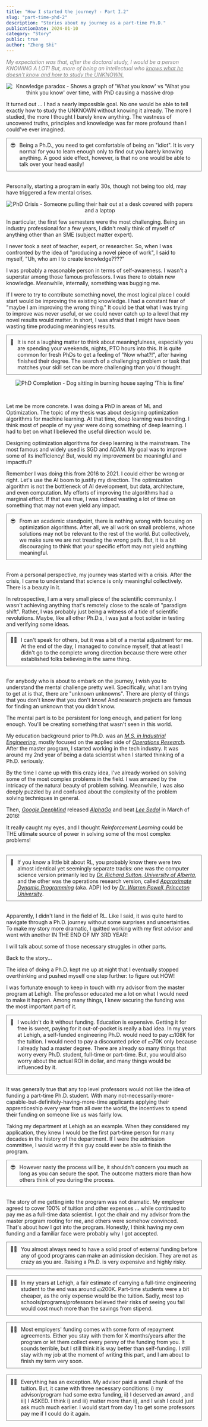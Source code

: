 ```yaml
---
title: "How I started the journey? - Part I.2"
slug: "part-time-phd-2"
description: "Stories about my journey as a part-time Ph.D."
publicationDate: 2024-01-10
category: "Story"
public: true
author: "Zheng Shi"
---
```


<span style="color:gray; font-style:italic;">My expectation was that, after the doctoral study, I would be a person KNOWING A LOT! But, more of being an intellectual who <u>knows what he doesn't know and how to study the UNKNOWN.</u> </span>

<p align="center">
  <img src="https://media.giphy.com/media/v1.Y2lkPTc5MGI3NjExaDludzI4Z3ZpeG51ZnVobndhdXFpZG5wOXk0N213c2I2eTc2cWpwMyZlcD12MV9pbnRlcm5hbF9naWZfYnlfaWQmY3Q9Zw/26ufdipQqU2lhNA4g/giphy.gif" alt="Knowledge paradox - Shows a graph of 'What you know' vs 'What you think you know' over time, with PhD causing a massive drop" />
</p>


It turned out … I had a nearly impossible goal. No one would be able to tell exactly how to study the UNKNOWN without knowing it already. The more I studied, the more I thought I barely knew anything. The vastness of uncovered truths, principles and knowledge was far more profound than I could've ever imagined.

<div style="width: 100%; border: 1px solid gray; padding: 10px; display: flex; align-items: left;"> 
    <span style="margin-right: 10px;">😎</span> 
    <span>Being a Ph.D., you need to get comfortable of being an "idiot". It is very normal for you to learn enough only to find out you barely knowing anything. A good side effect, however, is that no one would be able to talk over your head easily!</span> 
</div>

<br>

Personally, starting a program in early 30s, though not being too old, may have triggered a few mental crises.

<p align="center">
  <img src="https://media.giphy.com/media/v1.Y2lkPTc5MGI3NjExM3AxdHB5M3g1eGkwMnh5bm52ajY3ZGdvOTYzdHEwZTdkNzhoZmJsYyZlcD12MV9pbnRlcm5hbF9naWZfYnlfaWQmY3Q9Zw/9o9dh1JRGThC1qxGTJ/giphy.gif" alt="PhD Crisis - Someone pulling their hair out at a desk covered with papers and a laptop" />
</p>


In particular, the first few semesters were the most challenging. Being an industry professional for a few years, I didn't really think of myself of anything other than an SME (subject matter expert).

I never took a seat of teacher, expert, or researcher. So, when I was confronted by the idea of "producing a novel piece of work", I said to myself, "Uh, who am I to create knowledge????"

I was probably a reasonable person in terms of self-awareness. I wasn't a superstar among those famous professors. I was there to obtain new knowledge. Meanwhile, internally, something was bugging me.

If I were to try to contribute something novel, the most logical place I could start would be improving the existing knowledge. I had a constant fear of "maybe I am improving the wrong thing." It could be that what I was trying to improve was never useful, or we could never catch up to a level that my novel results would matter. In short, I was afraid that I might have been wasting time producing meaningless results.

<div style="width: 100%; border: 1px solid gray; padding: 10px; display: flex; align-items: left;"> 
    <span style="margin-right: 10px;">🤔</span> 
    <span>It is not a laughing matter to think about meaningfulness, especially you are spending your weekends, nights, PTO hours into this. It is quite common for fresh PhDs to get a feeling of "Now what?!", after having finished their degree. The search of a challenging problem or task that matches your skill set can be more challenging than you'd thought.</span> 
</div>

<p align="center">
  <img src="https://media.giphy.com/media/v1.Y2lkPTc5MGI3NjExbzFvcjFtNDR4bno2YXN5MmY5bjV2NGI0OGk3MWQ3ZTAzcTZrZWJ5MCZlcD12MV9pbnRlcm5hbF9naWZfYnlfaWQmY3Q9Zw/QMHoU66sBXqqLqYvGO/giphy.gif" alt="PhD Completion - Dog sitting in burning house saying 'This is fine'" />
</p>

<br>

Let me be more concrete. I was doing a PhD in areas of ML and Optimization. The topic of my thesis was about designing optimization algorithms for machine learning. At that time, deep learning was trending. I think most of people of my year were doing something of deep learning. I had to bet on what I believed the useful direction would be.

Designing optimization algorithms for deep learning is the mainstream. The most famous and widely used is SGD and ADAM. My goal was to improve some of its inefficiency! But, would my improvement be meaningful and impactful?

Remember I was doing this from 2016 to 2021. I could  either be wrong or right. Let's use the AI boom to justify my direction. The optimization algorithm is not the bottleneck of AI development, but data, architecture, and even computation. My efforts of improving the algorithms had a marginal effect. If that was true, I was indeed wasting a lot of time on something that may not even yield any impact.

<div style="width: 100%; border: 1px solid gray; padding: 10px; display: flex; align-items: left;"> 
    <span style="margin-right: 10px;">😎</span> 
    <span>From an academic standpoint, there is nothing wrong with focusing on optimization algorithms. After all, we all work on small problems, whose solutions may not be relevant to the rest of the world. But collectively, we make sure we are not treading the wrong path. But, it is a bit discouraging to think that your specific effort may not yield anything meaningful.</span> 
</div>

<br>

From a personal perspective, my journey was started with a crisis. After the crisis, I came to understand that science is only meaningful collectively. There is a beauty in it.

In retrospective, I am a very small piece of the scientific community. I wasn't achieving anything that's remotely close to the scale of "paradigm shift". Rather, I was probably just being a witness of a tide of scientific revolutions. Maybe, like all other Ph.D.s, I was just a foot solder in testing and verifying some ideas.

<div style="width: 100%; border: 1px solid gray; padding: 10px; display: flex; align-items: left;"> 
    <span style="margin-right: 10px;">😮‍💨</span> 
    <span>I can't speak for others, but it was a bit of a mental adjustment for me. At the end of the day, I managed to convince myself, that at least I didn't go to the complete wrong direction because there were other established folks believing in the same thing.</span> 
</div>

<br>

For anybody who is about to embark on the journey, I wish you to understand the mental challenge pretty well. Specifically, what I am trying to get at is that, there are "unknown unknowns". There are plenty of things that you don't know that you don't know! And research projects are famous for finding an unknown that you didn't know.

The mental part is to be persistent for long enough, and patient for long enough. You'll be creating something that wasn't seen in this world.

My education background prior to Ph.D. was an <i><u>M.S. in Industrial Engineering</u></i>, mostly focused on the applied side of <i><u>Operations Research</u></i>. After the master program, I started working in the tech industry. It was around my 2nd year of being a data scientist when I started thinking of a Ph.D. seriously.

By the time I came up with this crazy idea, I've already worked on solving some of the most complex problems in the field. I was amazed by the intricacy of the natural beauty of problem solving. Meanwhile, I was also deeply puzzled by and confused about the complexity of the problem solving techniques in general.

Then, <i><u>Google DeepMind</u></i> released <i><u>AlphaGo</u></i> and beat <i><u>Lee Sedol</u></i> in March of 2016!

It really caught my eyes, and I thought _Reinforcement Learning_ could be THE ultimate source of power in solving some of the most complex problems!

<br>

<div style="width: 100%; border: 1px solid gray; padding: 10px; display: flex; align-items: left;"> 
    <span style="margin-right: 10px;">📖</span> 
    <span>If you know a little bit about RL, you probably know there were two almost identical yet seemingly separate tracks: one was the computer science version primarily led by <i><u>Dr. Richard Sutton, University of Alberta</u></i>, and the other was the operations research version, called <i><u>Approximate Dynamic Programming</u></i> (aka. ADP) led by <i><u>Dr. Warren Powell, Princeton University</u></i>. </span> 
</div>

<br>

Apparently, I didn't land in the field of RL. Like I said, it was quite hard to navigate through a Ph.D. journey without some surprises and uncertainties. To make my story more dramatic, I quitted working with my first advisor and went with another IN THE END OF MY 3RD YEAR!

I will talk about some of those necessary struggles in other parts.

Back to the story…

The idea of doing a Ph.D. kept me up at night that I eventually stopped overthinking and pushed myself one step further: to figure out HOW!

I was fortunate enough to keep in touch with my advisor from the master program at Lehigh. The professor educated me a lot on what I would need to make it happen. Among many things, I knew securing the funding was the most important part of it.

<div style="width: 100%; border: 1px solid gray; padding: 10px; display: flex; align-items: left;"> 
    <span style="margin-right: 10px;">🤔</span> 
    <span>I wouldn't do it without funding. Education is expensive. Getting it for free is sweet, paying for it out-of-pocket is really a bad idea. In my years at Lehigh, a self-funded engineering Ph.D. would need to pay 💵108K for the tuition. I would need to pay a discounted price of 💵70K only because I already had a master degree. There are already so many things that worry every Ph.D. student, full-time or part-time. But, you would also worry about the actual ROI in dollar, and many things would be influenced by it.</span> 
</div>

<br>

It was generally true that any top level professors would not like the idea of funding a part-time Ph.D. student. With many not-necessarily-more-capable-but-definitely-having-more-time applicants applying their apprenticeship every year from all over the world, the incentives to spend their funding on someone like us was fairly low.

Taking my department at Lehigh as an example. When they considered my application, they knew I would be the first part-time person for many decades in the history of the department. If I were the admission committee, I would worry if this guy could ever be able to finish the program.

<div style="width: 100%; border: 1px solid gray; padding: 10px; display: flex; align-items: left;"> 
    <span style="margin-right: 10px;">😎</span> 
    <span>However nasty the process will be, it shouldn't concern you much as long as you can secure the spot. The outcome matters more than how others think of you during the process.</span> 
</div>

<br>

The story of me getting into the program was not dramatic. My employer agreed to cover 100% of tuition and other expenses … while continued to pay me as a full-time data scientist. I got the chair and my advisor from the master program rooting for me, and others were somehow convinced. That's about how I got into the program. Honestly, I think having my own funding and a familiar face were probably why I got accepted.

<div style="width: 100%; border: 1px solid gray; padding: 10px; display: flex; align-items: left;"> 
    <span style="margin-right: 10px;">😮‍💨</span> 
    <span>You almost always need to have a solid proof of external funding before any of good programs can make an admission decision. They are not as crazy as you are. Raising a Ph.D. is very expensive and highly risky.</span> 
</div>

<br>

<div style="width: 100%; border: 1px solid gray; padding: 10px; display: flex; align-items: left;"> 
    <span style="margin-right: 10px;">😮‍💨</span> 
    <span>In my years at Lehigh, a fair estimate of carrying a full-time engineering student to the end was around 💵200K. Part-time students were a bit cheaper, as the only expense would be the tuition. Sadly, most top schools/programs/professors believed their risks of seeing you fail would cost much more than the savings from stipend.</span> 
</div>

<br>

<div style="width: 100%; border: 1px solid gray; padding: 10px; display: flex; align-items: left;"> 
    <span style="margin-right: 10px;">😮‍💨</span> 
    <span>Most employers' funding comes with some form of repayment agreements. Either you stay with them for X months/years after the program or let them collect every penny of the funding from you. It sounds terrible, but I still think it is way better than self-funding. I still stay with my job at the moment of writing this part, and I am about to finish my term very soon.</span> 
</div>

<br>

<div style="width: 100%; border: 1px solid gray; padding: 10px; display: flex; align-items: left;"> 
    <span style="margin-right: 10px;">😮‍💨</span> 
    <span>Everything has an exception. My advisor paid a small chunk of the tuition. But, it came with three necessary conditions: i) my advisor/program had some extra funding, ii) I deserved an award , and iii) I ASKED. I think i) and iii) matter more than ii), and I wish I could just ask much much earlier. I would start from day 1 to get some professors pay me if I could do it again. </span> 
</div>
